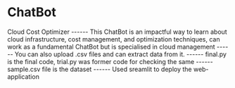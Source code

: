 # ChatBot
Cloud Cost Optimizer ------
This ChatBot is an impactful way to learn about cloud infrastructure, cost management, and optimization techniques, can work as a fundamental ChatBot but is specialised in cloud management   ------
You can also upload .csv files and can extract data from it.  ------
final.py is the final code, trial.py was former code for checking the same ------
sample.csv file is the dataset ------
Used sreamlit to deploy the web-application
